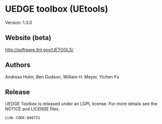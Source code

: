 # UEDGE toolbox (UEtools) 
Version: 1.3.0

## Website (beta)
http://software.llnl.gov/UETOOLS/

## Authors
Andreas Holm, Ben Dudson, William H. Meyer, Yichen Fu

## Release 

UEDGE Toolbox is released under an LGPL license.  For more details see the
NOTICE and LICENSE files.

``LLNL-CODE-846751``
